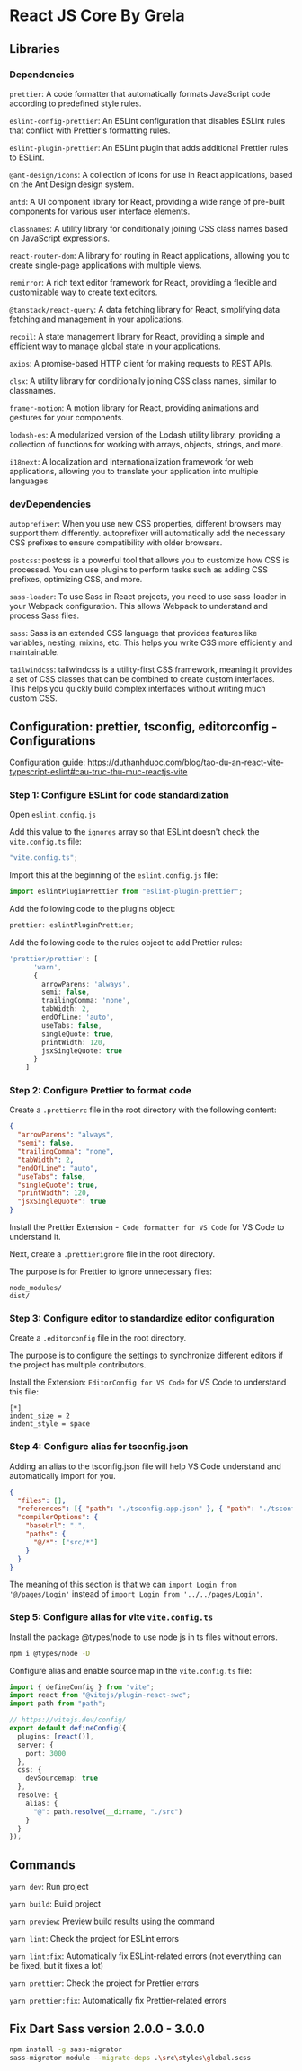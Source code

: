# React JS Core By Grela

## Libraries

### Dependencies

`prettier`: A code formatter that automatically formats JavaScript code according to predefined style rules.

`eslint-config-prettier`: An ESLint configuration that disables ESLint rules that conflict with Prettier's formatting rules.

`eslint-plugin-prettier`: An ESLint plugin that adds additional Prettier rules to ESLint.

`@ant-design/icons`: A collection of icons for use in React applications, based on the Ant Design design system.

`antd`: A UI component library for React, providing a wide range of pre-built components for various user interface elements.

`classnames`: A utility library for conditionally joining CSS class names based on JavaScript expressions.

`react-router-dom`: A library for routing in React applications, allowing you to create single-page applications with multiple views.

`remirror`: A rich text editor framework for React, providing a flexible and customizable way to create text editors.

`@tanstack/react-query`: A data fetching library for React, simplifying data fetching and management in your applications.

`recoil`: A state management library for React, providing a simple and efficient way to manage global state in your applications.

`axios`: A promise-based HTTP client for making requests to REST APIs.

`clsx`: A utility library for conditionally joining CSS class names, similar to classnames.

`framer-motion`: A motion library for React, providing animations and gestures for your components.

`lodash-es`: A modularized version of the Lodash utility library, providing a collection of functions for working with arrays, objects, strings, and more.

`i18next`: A localization and internationalization framework for web applications, allowing you to translate your application into multiple languages

### devDependencies

`autoprefixer`: When you use new CSS properties, different browsers may support them differently. autoprefixer will automatically add the necessary CSS prefixes to ensure compatibility with older browsers.

`postcss`: postcss is a powerful tool that allows you to customize how CSS is processed. You can use plugins to perform tasks such as adding CSS prefixes, optimizing CSS, and more.

`sass-loader`: To use Sass in React projects, you need to use sass-loader in your Webpack configuration. This allows Webpack to understand and process Sass files.

`sass`: Sass is an extended CSS language that provides features like variables, nesting, mixins, etc. This helps you write CSS more efficiently and maintainable.

`tailwindcss`: tailwindcss is a utility-first CSS framework, meaning it provides a set of CSS classes that can be combined to create custom interfaces. This helps you quickly build complex interfaces without writing much custom CSS.

## Configuration: prettier, tsconfig, editorconfig - Configurations

Configuration guide: https://duthanhduoc.com/blog/tao-du-an-react-vite-typescript-eslint#cau-truc-thu-muc-reactjs-vite

### Step 1: Configure ESLint for code standardization

Open `eslint.config.js`

Add this value to the `ignores` array so that ESLint doesn't check the `vite.config.ts` file:

```ts
"vite.config.ts";
```

Import this at the beginning of the `eslint.config.js` file:

```ts
import eslintPluginPrettier from "eslint-plugin-prettier";
```

Add the following code to the plugins object:

```ts
prettier: eslintPluginPrettier;
```

Add the following code to the rules object to add Prettier rules:

```ts
'prettier/prettier': [
      'warn',
      {
        arrowParens: 'always',
        semi: false,
        trailingComma: 'none',
        tabWidth: 2,
        endOfLine: 'auto',
        useTabs: false,
        singleQuote: true,
        printWidth: 120,
        jsxSingleQuote: true
      }
    ]
```

### Step 2: Configure Prettier to format code

Create a `.prettierrc` file in the root directory with the following content:

```json
{
  "arrowParens": "always",
  "semi": false,
  "trailingComma": "none",
  "tabWidth": 2,
  "endOfLine": "auto",
  "useTabs": false,
  "singleQuote": true,
  "printWidth": 120,
  "jsxSingleQuote": true
}
```

Install the Prettier Extension -` Code formatter for VS Code` for VS Code to understand it.

Next, create a `.prettierignore` file in the root directory.

The purpose is for Prettier to ignore unnecessary files:

```ignore
node_modules/
dist/
```

### Step 3: Configure editor to standardize editor configuration

Create a `.editorconfig` file in the root directory.

The purpose is to configure the settings to synchronize different editors if the project has multiple contributors.

Install the Extension: `EditorConfig for VS Code` for VS Code to understand this file:

```editorconfig
[*]
indent_size = 2
indent_style = space
```

### Step 4: Configure alias for tsconfig.json

Adding an alias to the tsconfig.json file will help VS Code understand and automatically import for you.

```json
{
  "files": [],
  "references": [{ "path": "./tsconfig.app.json" }, { "path": "./tsconfig.node.json" }],
  "compilerOptions": {
    "baseUrl": ".",
    "paths": {
      "@/*": ["src/*"]
    }
  }
}
```

The meaning of this section is that we can `import Login from '@/pages/Login'` instead of `import Login from '../../pages/Login'`.

### Step 5: Configure alias for vite `vite.config.ts`

Install the package @types/node to use node js in ts files without errors.

```bash
npm i @types/node -D
```

Configure alias and enable source map in the `vite.config.ts` file:

```ts
import { defineConfig } from "vite";
import react from "@vitejs/plugin-react-swc";
import path from "path";

// https://vitejs.dev/config/
export default defineConfig({
  plugins: [react()],
  server: {
    port: 3000
  },
  css: {
    devSourcemap: true
  },
  resolve: {
    alias: {
      "@": path.resolve(__dirname, "./src")
    }
  }
});
```

## Commands

`yarn dev`: Run project

`yarn build`: Build project

`yarn preview`: Preview build results using the command

`yarn lint`: Check the project for ESLint errors

`yarn lint:fix`: Automatically fix ESLint-related errors (not everything can be fixed, but it fixes a lot)

`yarn prettier`: Check the project for Prettier errors

`yarn prettier:fix`: Automatically fix Prettier-related errors

## Fix Dart Sass version 2.0.0 - 3.0.0

```bash
npm install -g sass-migrator
sass-migrator module --migrate-deps .\src\styles\global.scss
```

